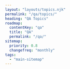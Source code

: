 ```yaml
---
layout: "layouts/topics.njk"
permalink: "/qa/topics/"
heading: "QA Topics"
roadmap:
  contentKey: "qa"
  title: "QA"
  permalink: "/qa/"
sitemap:
  priority: 0.8
  changefreq: "monthly"
tags:
  - "main-sitemap"
---
```


